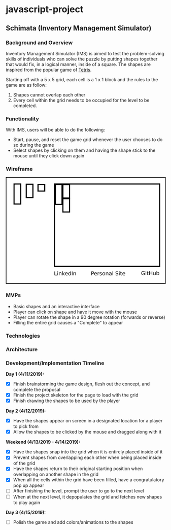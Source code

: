 # javascript-project

## **Schimata (Inventory Management Simulator)**

### **Background and Overview**

Inventory Management Simulator (IMS) is aimed to test the problem-solving skills of individuals who can solve the puzzle by putting shapes together that would fix, in a logical manner, inside of a square. The shapes are inspired from the popular game of [Tetris](https://en.wikipedia.org/wiki/Tetris).

Starting off with a 5 x 5 grid, each cell is a 1 x 1 block and the rules to the game are as follow:

  1) Shapes cannot overlap each other
  2) Every cell within the grid needs to be occupied for the level to be completed.

### **Functionality**

With IMS, users will be able to do the following:

* Start, pause, and reset the game grid whenever the user chooses to do so during the game
* Select shapes by clicking on them and having the shape stick to the mouse until they click down again

### **Wireframe**

![Wireframe](https://github.com/Yamithorn/Schimata/blob/master/images/Wireframe.png)

### **MVPs**

* Basic shapes and an interactive interface
* Player can click on shape and have it move with the mouse
* Player can rotate the shape in a 90 degree rotation (forwards or reverse)
* Filling the entire grid causes a "Complete" to appear

### **Technologies**

### **Architecture**

### **Development/Implementation Timeline**

**Day 1 (4/11/2019):**
- [X] Finish brainstorming the game design, flesh out the concept, and complete the proposal
- [X] Finish the project skeleton for the page to load with the grid
- [X] Finish drawing the shapes to be used by the player

**Day 2 (4/12/2019):**
- [X] Have the shapes appear on screen in a designated location for a player to pick from
- [X] Allow the shapes to be clicked by the mouse and dragged along with it

**Weekend (4/13/2019 - 4/14/2019):**
- [X] Have the shapes snap into the grid when it is entirely placed inside of it
- [X] Prevent shapes from overlapping each other when being placed inside of the grid
- [X] Have the shapes return to their original starting position when overlapping on another shape in the grid
- [X] When all the cells within the grid have been filled, have a congratulatory pop up appear
- [ ] After finishing the level, prompt the user to go to the next level
- [ ] When at the next level, it depopulates the grid and fetches new shapes to play again

**Day 3 (4/15/2019):**
- [ ] Polish the game and add colors/animations to the shapes
